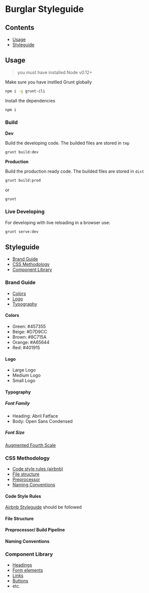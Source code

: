 # Burglar Styleguide

## Contents

- [Usage](#usage)
- [Styleguide](#styleguide)

## Usage

> you must have installed Node v0.12+

Make sure you have instlled Grunt globally

```sh
npm i -g grunt-cli
```

Install the dependencies

```sh
npm i
```

### Build

**Dev**

Build the developing code. The builded files are stored in `tmp`

```sh
grunt build:dev
```

**Production**

Build the production ready code. The builded files are stored in `dist`

```sh
grunt build:prod
```

or

```sh
grunt
```

### Live Developing

For developing with live reloading in a browser use:

```sh
grunt serve:dev
```

## Styleguide

- [Brand Guide](#brand-guide)
- [CSS Methodology](#css-methodology)
- [Component Library](#component-library)

### Brand Guide

- [Colors](#colors)
- [Logo](#logo)
- [Typography](#typography)

#### Colors
- Green: #457355
- Beige: #D7D9CC
- Brown: #8C715A
- Orange: #A65644
- Red: #401915

#### Logo
- Large Logo
- Medium Logo
- Small Logo

#### Typography
##### Font Family
- Heading: Abril Fatface
- Body: Open Sans Condensed

##### Font Size
[Augmented Fourth Scale](http://type-scale.com/)

### CSS Methodology

- [Code style rules (airbnb)](#code-style-rules)
- [File structure](#file-structure)
- [Preprocessor](#preprocessor)
- [Naming Conventions](#naming-convetions)

#### Code Style Rules
[Airbnb Styleguide](https://github.com/airbnb/css) should be followed

#### File Structure

#### Preprocessor/ Build Pipeline

#### Naming Conventions



### Component Library

- [Headings](#headings)
- [Form elements](#form-elements)
- [Links](#links)
- [Buttons](#buttons)
- etc.
